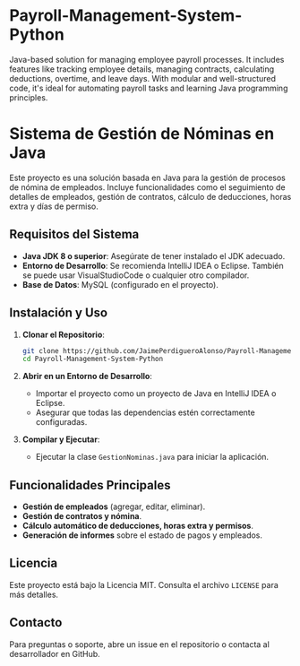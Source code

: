 # Payroll-Management-System-Python
Java-based solution for managing employee payroll processes. It includes features like tracking employee details, managing contracts, calculating deductions, overtime, and leave days. With modular and well-structured code, it's ideal for automating payroll tasks and learning Java programming principles.

# Sistema de Gestión de Nóminas en Java

Este proyecto es una solución basada en Java para la gestión de procesos de nómina de empleados. Incluye funcionalidades como el seguimiento de detalles de empleados, gestión de contratos, cálculo de deducciones, horas extra y días de permiso.

## Requisitos del Sistema

- **Java JDK 8 o superior**: Asegúrate de tener instalado el JDK adecuado.
- **Entorno de Desarrollo**: Se recomienda IntelliJ IDEA o Eclipse. También se puede usar VisualStudioCode o cualquier otro compilador.
- **Base de Datos**: MySQL (configurado en el proyecto).

## Instalación y Uso

1. **Clonar el Repositorio**:
   ```bash
   git clone https://github.com/JaimePerdigueroAlonso/Payroll-Management-System-Python.git
   cd Payroll-Management-System-Python
   ```

2. **Abrir en un Entorno de Desarrollo**:
   - Importar el proyecto como un proyecto de Java en IntelliJ IDEA o Eclipse.
   - Asegurar que todas las dependencias estén correctamente configuradas.

3. **Compilar y Ejecutar**:
   - Ejecutar la clase `GestionNominas.java` para iniciar la aplicación.

## Funcionalidades Principales

- **Gestión de empleados** (agregar, editar, eliminar).
- **Gestión de contratos y nómina**.
- **Cálculo automático de deducciones, horas extra y permisos**.
- **Generación de informes** sobre el estado de pagos y empleados.

## Licencia

Este proyecto está bajo la Licencia MIT. Consulta el archivo `LICENSE` para más detalles.

## Contacto

Para preguntas o soporte, abre un issue en el repositorio o contacta al desarrollador en GitHub.

